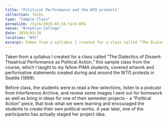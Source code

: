 ```yaml
---
title: "Political Performance and the WTO protests"
collection: Talks
type: "Sample Class"
permalink: /talk/2019-03-18-talk-WTO
venue: "Brooklyn College"
date: 2019/03/18
location: "NYC"
excerpt: Taken from a syllabus I created for a class called “The Dialectics of Dissent -- Theatrical Performance as Political Action,” this sample class from the course, which I taught to my fellow PIMA students, covered artwork and performative statements created during and around the WTO protests in Seattle (1999).
---
```


Taken from a syllabus I created for a class called “The Dialectics of Dissent: Theatrical Performance as Political Action,” this sample class from the course, which I taught to my fellow PIMA students, covered artwork and performative statements created during and around the WTO protests in Seattle (1999).

Before class, the students were to read a few selections, listen to a podcast from Interference Archive, and review some images I sent out for homework as well as bring in ideas for one of their semester projects – a “Political Action” piece, that took what we were learning and encouraged the students to create their own political works. A year later, one of the participants has actually staged her project idea.